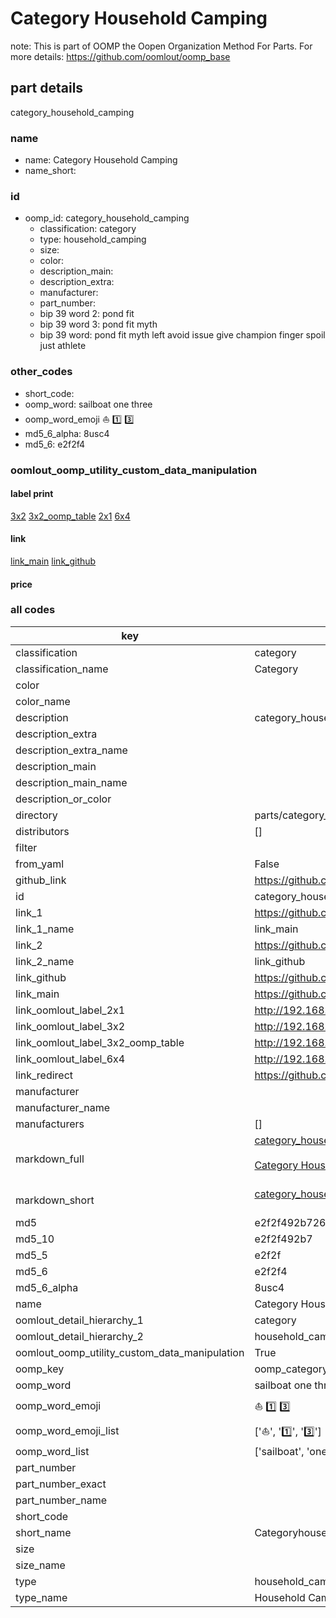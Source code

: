 # Category Household Camping  

note: This is part of OOMP the Oopen Organization Method For Parts. For more details: https://github.com/oomlout/oomp_base

##  part details
  



category_household_camping



### name
* name: Category Household Camping
* name_short: 
### id
* oomp_id: category_household_camping
  * classification: category
  * type: household_camping
  * size: 
  * color: 
  * description_main: 
  * description_extra: 
  * manufacturer: 
  * part_number: 
  * bip 39 word 2: pond fit
  * bip 39 word 3: pond fit myth
  * bip 39 word: pond fit myth left avoid issue give champion finger spoil just athlete

### other_codes
* short_code: 
* oomp_word: sailboat one three
* oomp_word_emoji :sailboat: :one: :three:
* md5_6_alpha: 8usc4
* md5_6: e2f2f4






### oomlout_oomp_utility_custom_data_manipulation
#### label print
[3x2](http://192.168.1.245:1112/?label=oomp%208usc4)
[3x2_oomp_table](http://192.168.1.108:1112/?label=oomp%208usc4)
[2x1](http://192.168.1.242:1112/?label=oomp%208usc4)
[6x4](http://192.168.1.55:1112/?label=oomp%208usc4)    

#### link

[link_main](https://github.com/oomlout/oomlout_oomp_version_1_messy/tree/main/parts/category_household_camping) [link_github](https://github.com/oomlout/oomlout_oomp_version_1_messy/tree/main/parts/category_household_camping)                             

#### price







### all codes 
| key | value |  
| --- | --- |  
| classification | category |  
| classification_name | Category |  
| color |  |  
| color_name |  |  
| description | category_household_camping |  
| description_extra |  |  
| description_extra_name |  |  
| description_main |  |  
| description_main_name |  |  
| description_or_color |   |  
| directory | parts/category_household_camping |  
| distributors | [] |  
| filter |  |  
| from_yaml | False |  
| github_link | https://github.com/oomlout/oomlout_oomp_part_src/tree/main/parts/category_household_camping |  
| id | category_household_camping |  
| link_1 | https://github.com/oomlout/oomlout_oomp_version_1_messy/tree/main/parts/category_household_camping |  
| link_1_name | link_main |  
| link_2 | https://github.com/oomlout/oomlout_oomp_version_1_messy/tree/main/parts/category_household_camping |  
| link_2_name | link_github |  
| link_github | https://github.com/oomlout/oomlout_oomp_version_1_messy/tree/main/parts/category_household_camping |  
| link_main | https://github.com/oomlout/oomlout_oomp_version_1_messy/tree/main/parts/category_household_camping |  
| link_oomlout_label_2x1 | http://192.168.1.242:1112/?label=oomp%208usc4 |  
| link_oomlout_label_3x2 | http://192.168.1.245:1112/?label=oomp%208usc4 |  
| link_oomlout_label_3x2_oomp_table | http://192.168.1.108:1112/?label=oomp%208usc4 |  
| link_oomlout_label_6x4 | http://192.168.1.55:1112/?label=oomp%208usc4 |  
| link_redirect | https://github.com/oomlout/oomlout_oomp_version_1_messy/tree/main/parts/category_household_camping |  
| manufacturer |  |  
| manufacturer_name |  |  
| manufacturers | [] |  
| markdown_full | [category_household_camping](none)<br>[](none)<br>[Category Household Camping](none)<br><br> |  
| markdown_short | [category_household_camping](none)<br><br> |  
| md5 | e2f2f492b7260c4dda8807f32515f53e |  
| md5_10 | e2f2f492b7 |  
| md5_5 | e2f2f |  
| md5_6 | e2f2f4 |  
| md5_6_alpha | 8usc4 |  
| name | Category Household Camping |  
| oomlout_detail_hierarchy_1 | category |  
| oomlout_detail_hierarchy_2 | household_camping |  
| oomlout_oomp_utility_custom_data_manipulation | True |  
| oomp_key | oomp_category_household_camping |  
| oomp_word | sailboat one three |  
| oomp_word_emoji | :sailboat: :one: :three: |  
| oomp_word_emoji_list | [':sailboat:', ':one:', ':three:'] |  
| oomp_word_list | ['sailboat', 'one', 'three'] |  
| part_number |  |  
| part_number_exact |  |  
| part_number_name |  |  
| short_code |  |  
| short_name | Categoryhouseholdcamping |  
| size |  |  
| size_name |  |  
| type | household_camping |  
| type_name | Household Camping |  

